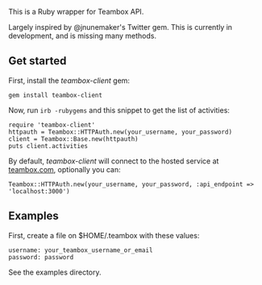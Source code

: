 
This is a Ruby wrapper for Teambox API.

Largely inspired by @jnunemaker's Twitter gem.
This is currently in development, and is missing many methods.

Get started
-------------------------------------------------------------------------------

First, install the *teambox-client* gem:

    gem install teambox-client

Now, run `irb -rubygems` and this snippet to get the list of activities:

    require 'teambox-client'
    httpauth = Teambox::HTTPAuth.new(your_username, your_password)
    client = Teambox::Base.new(httpauth)
    puts client.activities

By default, *teambox-client* will connect to the hosted service at [teambox.com](http://teambox.com/), optionally you can:

    Teambox::HTTPAuth.new(your_username, your_password, :api_endpoint => 'localhost:3000')

Examples
-------------------------------------------------------------------------------

First, create a file on $HOME/.teambox with these values:

    username: your_teambox_username_or_email
    password: password

See the examples directory.
